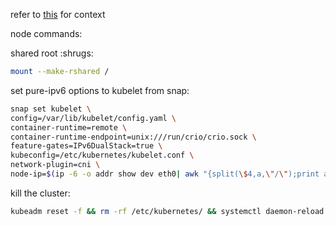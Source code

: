 refer to [this](https://www.eclipse.org/che/docs/che-7/installation-guide/installing-che-on-minikube/) for context

node commands:

shared root :shrugs:
```bash
mount --make-rshared /
```
set pure-ipv6 options to kubelet from snap:
````bash
snap set kubelet \
config=/var/lib/kubelet/config.yaml \
container-runtime=remote \
container-runtime-endpoint=unix:///run/crio/crio.sock \
feature-gates=IPv6DualStack=true \
kubeconfig=/etc/kubernetes/kubelet.conf \
network-plugin=cni \
node-ip=$(ip -6 -o addr show dev eth0| awk "{split(\$4,a,\"/\");print a[1]}" |grep 2001)
```` 

kill the cluster:
```bash
kubeadm reset -f && rm -rf /etc/kubernetes/ && systemctl daemon-reload && systemctl stop snap.kubelet.daemon && crictl stopp $(crictl pods -q --no-trunc) && crictl rmp -a && rm -f ~/.kube/config && ip link delete cni0 && snap restart kubelet.daemon
```

